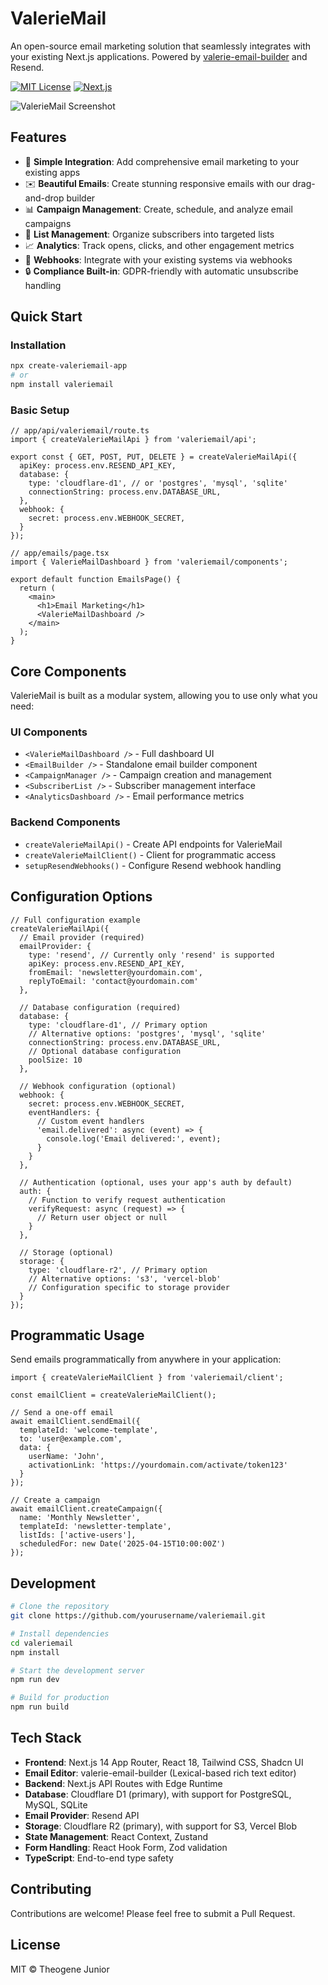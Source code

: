 # ValerieMail

An open-source email marketing solution that seamlessly integrates with your existing Next.js applications. Powered by [valerie-email-builder](https://github.com/theogenejr/valerie-email-builder) and Resend.

[![MIT License](https://img.shields.io/badge/License-MIT-blue.svg)](https://opensource.org/licenses/MIT)
[![Next.js](https://img.shields.io/badge/Next.js-15+-black)](https://nextjs.org)

![ValerieMail Screenshot](https://fakeimg.pl/400x400/25277d/ffffff?text=ValerieMail)

## Features

- 🧩 **Simple Integration**: Add comprehensive email marketing to your existing apps
- ✉️ **Beautiful Emails**: Create stunning responsive emails with our drag-and-drop builder
- 📊 **Campaign Management**: Create, schedule, and analyze email campaigns
- 👥 **List Management**: Organize subscribers into targeted lists
- 📈 **Analytics**: Track opens, clicks, and other engagement metrics
- 🔄 **Webhooks**: Integrate with your existing systems via webhooks
- 🔒 **Compliance Built-in**: GDPR-friendly with automatic unsubscribe handling

## Quick Start

### Installation

```bash
npx create-valeriemail-app
# or
npm install valeriemail
```

### Basic Setup

```tsx
// app/api/valeriemail/route.ts
import { createValerieMailApi } from 'valeriemail/api';

export const { GET, POST, PUT, DELETE } = createValerieMailApi({
  apiKey: process.env.RESEND_API_KEY,
  database: {
    type: 'cloudflare-d1', // or 'postgres', 'mysql', 'sqlite'
    connectionString: process.env.DATABASE_URL,
  },
  webhook: {
    secret: process.env.WEBHOOK_SECRET,
  }
});
```

```tsx
// app/emails/page.tsx
import { ValerieMailDashboard } from 'valeriemail/components';

export default function EmailsPage() {
  return (
    <main>
      <h1>Email Marketing</h1>
      <ValerieMailDashboard />
    </main>
  );
}
```

## Core Components

ValerieMail is built as a modular system, allowing you to use only what you need:

### UI Components

- `<ValerieMailDashboard />` - Full dashboard UI
- `<EmailBuilder />` - Standalone email builder component
- `<CampaignManager />` - Campaign creation and management
- `<SubscriberList />` - Subscriber management interface
- `<AnalyticsDashboard />` - Email performance metrics

### Backend Components

- `createValerieMailApi()` - Create API endpoints for ValerieMail
- `createValerieMailClient()` - Client for programmatic access
- `setupResendWebhooks()` - Configure Resend webhook handling

## Configuration Options

```tsx
// Full configuration example
createValerieMailApi({
  // Email provider (required)
  emailProvider: {
    type: 'resend', // Currently only 'resend' is supported
    apiKey: process.env.RESEND_API_KEY,
    fromEmail: 'newsletter@yourdomain.com',
    replyToEmail: 'contact@yourdomain.com'
  },
  
  // Database configuration (required)
  database: {
    type: 'cloudflare-d1', // Primary option
    // Alternative options: 'postgres', 'mysql', 'sqlite'
    connectionString: process.env.DATABASE_URL,
    // Optional database configuration
    poolSize: 10
  },
  
  // Webhook configuration (optional)
  webhook: {
    secret: process.env.WEBHOOK_SECRET,
    eventHandlers: {
      // Custom event handlers
      'email.delivered': async (event) => {
        console.log('Email delivered:', event);
      }
    }
  },
  
  // Authentication (optional, uses your app's auth by default)
  auth: {
    // Function to verify request authentication
    verifyRequest: async (request) => {
      // Return user object or null
    }
  },
  
  // Storage (optional)
  storage: {
    type: 'cloudflare-r2', // Primary option
    // Alternative options: 's3', 'vercel-blob'
    // Configuration specific to storage provider
  }
});
```

## Programmatic Usage

Send emails programmatically from anywhere in your application:

```tsx
import { createValerieMailClient } from 'valeriemail/client';

const emailClient = createValerieMailClient();

// Send a one-off email
await emailClient.sendEmail({
  templateId: 'welcome-template',
  to: 'user@example.com',
  data: {
    userName: 'John',
    activationLink: 'https://yourdomain.com/activate/token123'
  }
});

// Create a campaign
await emailClient.createCampaign({
  name: 'Monthly Newsletter',
  templateId: 'newsletter-template',
  listIds: ['active-users'],
  scheduledFor: new Date('2025-04-15T10:00:00Z')
});
```

## Development

```bash
# Clone the repository
git clone https://github.com/yourusername/valeriemail.git

# Install dependencies
cd valeriemail
npm install

# Start the development server
npm run dev

# Build for production
npm run build
```

## Tech Stack

- **Frontend**: Next.js 14 App Router, React 18, Tailwind CSS, Shadcn UI
- **Email Editor**: valerie-email-builder (Lexical-based rich text editor)
- **Backend**: Next.js API Routes with Edge Runtime
- **Database**: Cloudflare D1 (primary), with support for PostgreSQL, MySQL, SQLite
- **Email Provider**: Resend API
- **Storage**: Cloudflare R2 (primary), with support for S3, Vercel Blob
- **State Management**: React Context, Zustand
- **Form Handling**: React Hook Form, Zod validation
- **TypeScript**: End-to-end type safety

## Contributing

Contributions are welcome! Please feel free to submit a Pull Request.

## License

MIT © Theogene Junior
